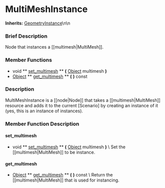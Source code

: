 #  MultiMeshInstance  
**Inherits:** [GeometryInstance](class_geometryinstance)\\n\\n
###  Brief Description  
Node that instances a [[multimesh|MultiMesh]].

###  Member Functions 
  * void  ** [set_multimesh](#set_multimesh) **  **(** [Object](class_object) multimesh  **)**
  * [Object](class_object)  ** [get_multimesh](#get_multimesh) **  **(** **)** const

###  Description  
MultiMeshInstance is a [[node|Node]] that takes a [[multimesh|MultiMesh]] resource and adds it to the current [Scenario] by creating an instance of it (yes, this is an instance of instances).

###  Member Function Description  
#### <a name="set_multimesh">set_multimesh</a>
  * void  ** [set_multimesh](#set_multimesh) **  **(** [Object](class_object) multimesh  **)**
\\
Set the [[multimesh|MultiMesh]] to be instance.
#### <a name="get_multimesh">get_multimesh</a>
  * [Object](class_object)  ** [get_multimesh](#get_multimesh) **  **(** **)** const
\\
Return the [[multimesh|MultiMesh]] that is used for instancing.
